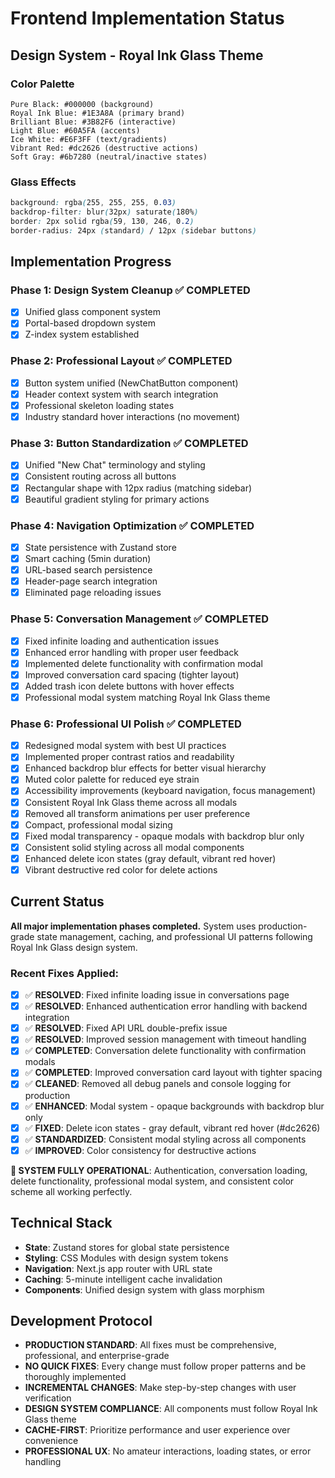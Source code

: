# Frontend Implementation Status

## Design System - Royal Ink Glass Theme

### **Color Palette**
```
Pure Black: #000000 (background)
Royal Ink Blue: #1E3A8A (primary brand)
Brilliant Blue: #3B82F6 (interactive)
Light Blue: #60A5FA (accents)
Ice White: #E6F3FF (text/gradients)
Vibrant Red: #dc2626 (destructive actions)
Soft Gray: #6b7280 (neutral/inactive states)
```

### **Glass Effects**
```css
background: rgba(255, 255, 255, 0.03)
backdrop-filter: blur(32px) saturate(180%)
border: 2px solid rgba(59, 130, 246, 0.2)
border-radius: 24px (standard) / 12px (sidebar buttons)
```

## Implementation Progress

### Phase 1: Design System Cleanup ✅ COMPLETED
- [x] Unified glass component system
- [x] Portal-based dropdown system 
- [x] Z-index system established

### Phase 2: Professional Layout ✅ COMPLETED
- [x] Button system unified (NewChatButton component)
- [x] Header context system with search integration
- [x] Professional skeleton loading states
- [x] Industry standard hover interactions (no movement)

### Phase 3: Button Standardization ✅ COMPLETED
- [x] Unified "New Chat" terminology and styling
- [x] Consistent routing across all buttons
- [x] Rectangular shape with 12px radius (matching sidebar)
- [x] Beautiful gradient styling for primary actions

### Phase 4: Navigation Optimization ✅ COMPLETED
- [x] State persistence with Zustand store
- [x] Smart caching (5min duration)
- [x] URL-based search persistence
- [x] Header-page search integration
- [x] Eliminated page reloading issues

### Phase 5: Conversation Management ✅ COMPLETED
- [x] Fixed infinite loading and authentication issues
- [x] Enhanced error handling with proper user feedback
- [x] Implemented delete functionality with confirmation modal
- [x] Improved conversation card spacing (tighter layout)
- [x] Added trash icon delete buttons with hover effects
- [x] Professional modal system matching Royal Ink Glass theme

### Phase 6: Professional UI Polish ✅ COMPLETED
- [x] Redesigned modal system with best UI practices
- [x] Implemented proper contrast ratios and readability
- [x] Enhanced backdrop blur effects for better visual hierarchy
- [x] Muted color palette for reduced eye strain
- [x] Accessibility improvements (keyboard navigation, focus management)
- [x] Consistent Royal Ink Glass theme across all modals
- [x] Removed all transform animations per user preference
- [x] Compact, professional modal sizing
- [x] Fixed modal transparency - opaque modals with backdrop blur only
- [x] Consistent solid styling across all modal components
- [x] Enhanced delete icon states (gray default, vibrant red hover)
- [x] Vibrant destructive red color for delete actions

## Current Status
**All major implementation phases completed.** System uses production-grade state management, caching, and professional UI patterns following Royal Ink Glass design system.

### Recent Fixes Applied:
- [x] ✅ **RESOLVED**: Fixed infinite loading issue in conversations page
- [x] ✅ **RESOLVED**: Enhanced authentication error handling with backend integration 
- [x] ✅ **RESOLVED**: Fixed API URL double-prefix issue
- [x] ✅ **RESOLVED**: Improved session management with timeout handling
- [x] ✅ **COMPLETED**: Conversation delete functionality with confirmation modals
- [x] ✅ **COMPLETED**: Improved conversation card layout with tighter spacing
- [x] ✅ **CLEANED**: Removed all debug panels and console logging for production
- [x] ✅ **ENHANCED**: Modal system - opaque backgrounds with backdrop blur only
- [x] ✅ **FIXED**: Delete icon states - gray default, vibrant red hover (#dc2626)
- [x] ✅ **STANDARDIZED**: Consistent modal styling across all components
- [x] ✅ **IMPROVED**: Color consistency for destructive actions

**🎉 SYSTEM FULLY OPERATIONAL**: Authentication, conversation loading, delete functionality, professional modal system, and consistent color scheme all working perfectly.

## Technical Stack
- **State**: Zustand stores for global state persistence
- **Styling**: CSS Modules with design system tokens
- **Navigation**: Next.js app router with URL state
- **Caching**: 5-minute intelligent cache invalidation
- **Components**: Unified design system with glass morphism

## Development Protocol
- **PRODUCTION STANDARD**: All fixes must be comprehensive, professional, and enterprise-grade
- **NO QUICK FIXES**: Every change must follow proper patterns and be thoroughly implemented
- **INCREMENTAL CHANGES**: Make step-by-step changes with user verification
- **DESIGN SYSTEM COMPLIANCE**: All components must follow Royal Ink Glass theme
- **CACHE-FIRST**: Prioritize performance and user experience over convenience
- **PROFESSIONAL UX**: No amateur interactions, loading states, or error handling